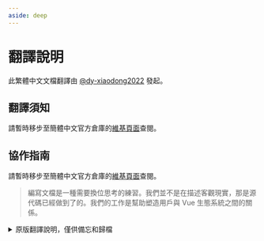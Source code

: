 ```yaml
---
aside: deep
---
```


# 翻譯說明

此繁體中文文檔翻譯由 [@dy-xiaodong2022](https://github.com/dy-xiaodong2022/) 發起。

## 翻譯須知

請暫時移步至簡體中文官方倉庫的[維基頁面](https://github.com/vuejs-translations/docs-zh-cn/wiki/%E7%BF%BB%E8%AF%91%E9%A1%BB%E7%9F%A5)查閱。

## 協作指南

請暫時移步至簡體中文官方倉庫的[維基頁面](https://github.com/vuejs-translations/docs-zh-cn/wiki/%E5%8D%8F%E4%BD%9C%E6%8C%87%E5%8D%97)查閱。

> 編寫文檔是一種需要換位思考的練習。我們並不是在描述客觀現實，那是源代碼已經做到了的。我們的工作是幫助塑造用戶與 Vue 生態系統之間的關係。

<details>
<summary>原版翻譯說明，僅供備忘和歸檔</summary>

## 基本原則

翻譯工作追求的無外乎 “信、達、雅” 三個字，因此我們總結了以下原則：

1. **忠實原文，通俗易懂**，保證正確是最基本的要求。此外，還應該儘可能將一些特定概念降維，使得入門級讀者也能夠流暢閱讀。

2. **中文詞彙優先，特殊概念次之**：要儘可能地將文檔中的英語單詞譯作讀者好理解的詞彙。

   同時用詞應儘可能地從前端開發領域已有的詞彙中衍生。我們認為作為 Vue 文檔的譯者應承擔這樣一種職責：避免創建一套獨立於標準 JavaScript 環境之外、Vue 專屬的語境。

   但也有例外的情況，某些英文單詞我們傾向於選擇不翻譯、用原詞。開發者常常與一部分英語單詞打交道，許多英語單詞甚至作為了開發框架或操作系統的專有名詞，直接拋出這個單詞也的確能夠幫助用戶更好的理解、鎖定所講的是什麼概念。

3. **更符合中文的表述方式**：我們必須正視英語和中文本身的差異與不同，由於表達方式和語法結構的區別，常常一個結構複雜的多重定語從句很難逐字逐詞地直譯成中文，翻譯出的句子應符合母語者的敘述習慣，即儘可能避免英語式的倒裝（哪怕講述方式與作者原文有較大區別），表述儘可能口語化。最好的方式應該是將視線從單個句子中移出來，結合上下文先進行理解再用中文的習慣性表達將其重新複述出來。

## 格式規範

### 提交規範

可以參考 [這個網站](https://www.conventionalcommits.org/) 了解提交信息的既定書寫格式：

```text
<type>(<scope>): <subject>
^-------------^  ^-------^
|                |
|                +-> 主題。總結 commit 內容，用現在時書寫。
|
+-------> 目的: chore, docs, feat, fix, refactor, style, 或 test。<scope> 為可選項。

// 以下是 body 部分，這部分是可選的：
  hash: (對應到官方英文文檔的某次更新 commit hash)
  time: (由 `new Date().toLocaleString()` 生成的時間戳)
```

- 如果你貢獻提交的目的並不是與官方英文文檔同步內容相關，為 `chore` 或其他類型，body 部分可以省略。
- body 部分的信息只是為了在特定情況下方便溯源。

#### 釋義

- feat: (新功能，面向用戶)
- fix: (bug 修復，面向用戶)
- docs: (編輯文檔)
- style: (格式，如全角半角；對生產環境沒有影響)
- refactor: (例如重命名變量)
- test: (加入缺少的測試，對生產環境沒有影響)
- chore: (更新依賴等，對生產環境沒有影響)

### 文檔格式規範

#### 譯註寫法

1. 在原文需要加譯者注的位置添加角標：

```html
... <sup>[[1]](#footnote-1)</sup> ... <sup>[[2]](#footnote-2)</sup> ...
```

2. 在文章最末尾加入譯者注的內容，格式如下：

```html
<small>
  __譯者注__
  <a id="footnote-1"></a>[1] ... <a id="footnote-2"></a>[2] ...
  <a id="footnote-3"></a>[3] ...
</small>
```

#### 標點符號

- 逗號、句號、分號、冒號、歎號、問號，統一使用全角字符：，。；：！？
- 破折號使用：——
- 引號統一使用 “ ” 和 ‘ ’
- 括號統一使用全角括號 （）
- 非註釋部分的代碼除外，保留英文標點符號。

#### 內聯代碼或代碼關鍵字

- 務必用反引號（即英文輸入法下，按鍵盤上 Tab 鍵上方的那個鍵）將內容括起來。
- 包括代碼註釋中出現代碼或代碼關鍵字時，也要括起來。

#### 空格的使用

- 英文單詞和英文單詞之間要有一個空格
  `something in English`

- 中文和英文單詞之間要有一個空格
  `中文當中有 something 是英文`

- 英文單詞和標點符號之間沒有空格
  `這裡是一句中文，something 又是英文`

#### 鏈接、斜體、粗體與行內代碼等

對於 Markdown 中上述的行內簡單樣式，為了保證 Vitepress 中良好的渲染效果，我們提倡在文檔中使用如下的格式：

```markdown
<!-- 鏈接 -->

這是一個 [鏈接](https://github.com/vitejs/vite) 指向 Vite 官方倉庫

<!-- 加粗 -->

這是一個 **加粗** 的文字

<!-- 斜體 -->

這是一個 _斜體_ 的文字 <!-- Good -->
這是一個 _斜體_ 的文字 <!-- 不推薦，盡在下劃線效果不可用時作為替代使用 -->

<!-- 行內代碼 -->

這是一個 `code` 行內代碼
假如後面就是標點符號 `code`：
```

你可能已經注意到，默認情況下，在兩端我們都加上了空格。

**此處的某些規則可能暫時和舊有的 [Vue.js 中文文檔的風格](https://github.com/vuejs/cn.vuejs.org/wiki) 不太一致**，如果你曾參與過 Vue 中文文檔相關工作，可能與你的習慣有一定區別。

這是為了保證文檔視圖中不會出現字符靠太近而黏合的問題。

關於文檔中的鏈接，針對以下兩種 Markdown 書寫：

```markdown
<!-- 鏈接前後帶空格  -->

Vite 支持了一套 [通用插件 API](./api-plugin) 擴展了 Rollup 的插件接口

<!-- 鏈接前後不帶空格 -->

Vite 支持了一套[通用插件 API](./api-plugin)擴展了 Rollup 的插件接口
```

Vitepress 和 Vuepress 中對以上兩種寫法的渲染視覺效果為：

**鏈接前後帶空格**

![鏈接前後帶空格](/images/link-with-around-spaces.png)

**鏈接前後不帶空格**

![鏈接前後不帶空格](/images/link-without-around-spaces.png)

不帶空格的形式 與 帶空格相比，沒有那麼突出。

同樣這類情況還包括 Markdown 中的斜體字：

```markdown
這是一個_斜體_嘗試 <!-- Vitepress 和 Vuepress 中無效！  -->

這是一個*斜體*嘗試 <!-- 前後無空格 -->

這是一個 *斜體* 嘗試 <!-- 前後有空格 -->
```

下面是效果，不帶空格的情況看上去中文字體的筆畫之間會接在一起，變得很擁擠，觀感較差。

![斜體嘗試](/images/italic-demo.png)

#### 關於加粗和斜體格式的約定

根據 [GitHub Flavored Markdown Spec](https://github.github.com/gfm/#emphasis-and-strong-emphasis)，用成對的星號或下劃線都可以用來代表加粗或斜體，但是使用下劃線的時候存在更多的特殊條件限制，例如：

> `5*6*78` → `<p>5<em>6</em>78</p>` https://github.github.com/gfm/#example-346
>
> `5_6_78` → `<p>5_6_78</p>` https://github.github.com/gfm/#example-351

經過討論，考慮到 GFM 的規範以及中文的特殊情況，決定：

- 中文翻譯統一使用星號來標註加粗和斜體，而不是使用下劃線，同時尊重英文版自身的用法。
- 仍然不能正確渲染的地方，允許適當調整包含或不包含加粗或斜體部分兩側的標點符號。參見 [這個例子](https://github.com/vuejs/composition-api-rfc/pull/30/files)。
- 仍然不能正確渲染的地方，手動使用 `<strong>` 或 `<em>` 標記。

## 術語翻譯參考

| 英文 | 建議翻譯 | 備註 |
| --- | --- | --- |
| property | 屬性 | 組件的屬性（數據、計算屬性等） |
| attribute | _不翻譯_ | 特指 HTML 元素上的屬性 |
| getter | _一般不翻譯_ | 計算屬性中作計算函數 |
| setter | _一般不翻譯_ | 計算屬性中作設置函數 |
| prop | _不翻譯_ | |
| ref | _不翻譯_ | |
| feature/functionality | 功能 | |
| directive | 指令 | |
| mixin | 混入 | |
| listen/listener | 監聽/監聽器 | |
| observe/observer | 偵聽/偵聽器 | |
| watch/watcher | 偵聽/偵聽器 | |
| normalize (HTML code, ...) | 規範化 | |
| standardize | 標準化 | |
| fire/trigger (事件) | 觸發 | |
| emit (某個值或事件) | 拋出 | |
| queue (v.) | 把……加入隊列 | |
| workaround (n.) | 變通辦法 | |
| workaround (v.) | 繞過 | |
| convention | 約定 | |
| parse | 解析 | |
| stringify | 字符串化 | |
| side effect | 副作用 | |
| declarative | 聲明式 | |
| imperative | 命令式 | |
| handler | 處理函數 | |
| you | 你 (而不用 “您”) | |
| computed | 計算屬性 | |
| computed property | 計算屬性 | |
| guard | 守衛 | |
| hook | 鉤子 | |
| selector | 選擇器 | |
| truthy | 真值 | 需加 MDN 的解釋作為譯註 |
| falsy | 假值 | 需加 MDN 的解釋作為譯註 |
| mutate/mutation | 變更 | |
| immutable | 不可變 | |
| mutable | 可變 | |

- MDN - `truthy` → https://developer.mozilla.org/en-US/docs/Glossary/Truthy
- MDN - `falsy` → https://developer.mozilla.org/en-US/docs/Glossary/Falsy

## 工作流

### 更新內容同步策略

此中文文檔由 [印記中文](https://docschina.org/) 團隊進行翻譯，它們也是 Vite 官方中文文檔背後的翻譯維護團隊。

[QC-L](https://github.com/QC-L) 曾在 Vue 文檔的討論區提出過這套 [中英文檔同步工作流](https://github.com/vuejs/docs-next-zh-cn/discussions/522#discussioncomment-779521)，這也是 Vite 官方中文文檔正在使用的一套工作流。

- 保留英文文檔的原始 commit 記錄，以保證可以對後續的更新進行再翻譯、合併
- 由於 Vue 文檔以 Markdown 書寫，每一行成一個自然段。因此在 Markdown 文檔中原則上應該保證中英文行號一一對應，以保證後續更新時位置不發生錯亂
- 由機器人每日定時從英文文檔倉庫同步新的提交，並生成 Pull Request 交由翻譯團隊 Review、翻譯並最終合入中文文檔

### 錨點鏈接的統一化

:::tip 插件支持
我們提供了一個包含此項功能的 [Vue 官方文檔翻譯助手插件](https://marketplace.visualstudio.com/items?itemName=shenqingchuan.vue-docs-tr-helper)，你可以在 VSCode 中安裝，並遵照 README 的指引來使用。
:::

在 Markdown 文檔中 `[title](link)` 形式的鏈接非常常用，而 Vue 文檔中大量使用了這一語法，用來作章節的跳轉。

鏈接中有時還會帶有錨點（以 `#` 作前綴）用來定位到頁面的對應位置，例如 `[props 大小寫格式](/guide/components/props.html#prop-name-casing)`。

但是在 VitePress 中，由於錨點是對應 Markdown 內容中的 “標題行” 的，因此若改動了英文內容的標題行，別處引用此處的錨點就是失效了：

```markdown
<!-- 英文文檔中該標題行為 -->

## Props name casing

<!-- 中文文檔將標題翻譯為 -->

## Props 大小寫格式

<!-- 此時這個鏈接在頁面上無法正常跳轉 -->

[props 大小寫格式](/guide/components/props.html#prop-name-casing)
```

若將鏈接中的錨點也改為中文內容的確可以暫時解決問題，但若後續該標題有改動，又需要修改所有引用了該錨點的地方，可維護性較差。

因此我們提供了一種特殊的錨點標記：

```markdown
<!-- 標記的內容就是原來的錨點 -->

## Props 大小寫格式 {#props-name-casing}
```

我們會為 VitePress 提供處理這個標記的邏輯，保證它不會在頁面上顯示出來。

但也有需要注意的例外情況：若按上面的方式為一篇文章的所有標題行都生成了標記，但文章中出現了兩個相同的標記，例如 “類和 CSS 樣式” 章節中的 “綁定對象” 小節，可以為其加上數字標記，保證其在文章中的唯一性。

此外，由於文章的總標題也被加上了錨點標記，導致在開發環境下，瀏覽器的標籤頁上會看到標記。但在構建發佈時，我們運行了一個腳本，為文檔的 frontmatter 中添加了不含標記的 `title`，因此讀者將不會看到該標記。

</details>

<!-- zhlint disabled -->
